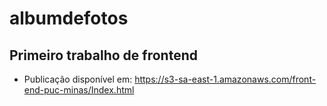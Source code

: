 # albumdefotos
## Primeiro trabalho de frontend ##

* Publicação disponível em: https://s3-sa-east-1.amazonaws.com/front-end-puc-minas/Index.html
